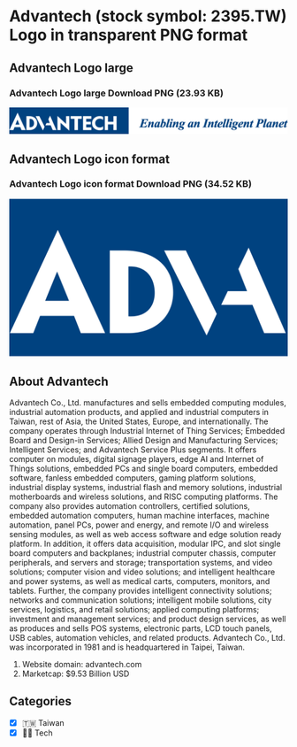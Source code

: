 # Advantech (stock symbol: 2395.TW) Logo in transparent PNG format

## Advantech Logo large

### Advantech Logo large Download PNG (23.93 KB)

![Advantech Logo large Download PNG (23.93 KB)](/img/orig/2395.TW_BIG-d3333ae2.png)

## Advantech Logo icon format

### Advantech Logo icon format Download PNG (34.52 KB)

![Advantech Logo icon format Download PNG (34.52 KB)](/img/orig/2395.TW-e29c67e6.png)

## About Advantech

Advantech Co., Ltd. manufactures and sells embedded computing modules, industrial automation products, and applied and industrial computers in Taiwan, rest of Asia, the United States, Europe, and internationally. The company operates through Industrial Internet of Thing Services; Embedded Board and Design-in Services; Allied Design and Manufacturing Services; Intelligent Services; and Advantech Service Plus segments. It offers computer on modules, digital signage players, edge AI and Internet of Things solutions, embedded PCs and single board computers, embedded software, fanless embedded computers, gaming platform solutions, industrial display systems, industrial flash and memory solutions, industrial motherboards and wireless solutions, and RISC computing platforms. The company also provides automation controllers, certified solutions, embedded automation computers, human machine interfaces, machine automation, panel PCs, power and energy, and remote I/O and wireless sensing modules, as well as web access software and edge solution ready platform. In addition, it offers data acquisition, modular IPC, and slot single board computers and backplanes; industrial computer chassis, computer peripherals, and servers and storage; transportation systems, and video solutions; computer vision and video solutions; and intelligent healthcare and power systems, as well as medical carts, computers, monitors, and tablets. Further, the company provides intelligent connectivity solutions; networks and communication solutions; intelligent mobile solutions, city services, logistics, and retail solutions; applied computing platforms; investment and management services; and product design services, as well as produces and sells POS systems, electronic parts, LCD touch panels, USB cables, automation vehicles, and related products. Advantech Co., Ltd. was incorporated in 1981 and is headquartered in Taipei, Taiwan.

1. Website domain: advantech.com
2. Marketcap: $9.53 Billion USD


## Categories
- [x] 🇹🇼 Taiwan
- [x] 👩‍💻 Tech
